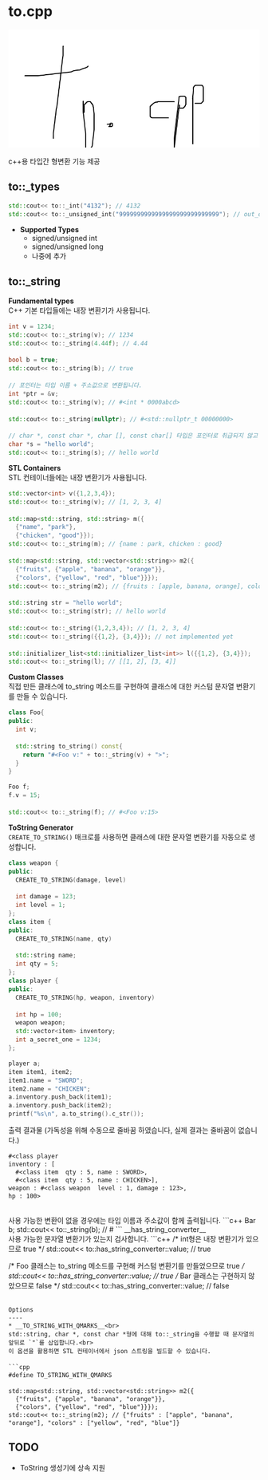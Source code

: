 to.cpp
====

<img src="to.png" width="600" />

c++용 타입간 형변환 기능 제공

to::_types
----
  ```c++
  std::cout<< to::_int("4132"); // 4132
  std::cout<< to::_unsigned_int("9999999999999999999999999999"); // out_of_range exception
  ```
  
  * __Supported Types__
    * signed/unsigned int
    * signed/unsigned long
    * 나중에 추가
  
to::_string
----

  __Fundamental types__<br>
  C++ 기본 타입들에는 내장 변환기가 사용됩니다.
  ```c++
  int v = 1234;
  std::cout<< to::_string(v); // 1234
  std::cout<< to::_string(4.44f); // 4.44
  
  bool b = true;
  std::cout<< to::_string(b); // true
  
  // 포인터는 타입 이름 + 주소값으로 변환됩니다.
  int *ptr = &v;
  std::cout<< to::_string(v); // #<int * 0000abcd>
  
  std::cout<< to::_string(nullptr); // #<std::nullptr_t 00000000>
  
  // char *, const char *, char [], const char[] 타입은 포인터로 취급되지 않고 문자열로 취급됩니다.
  char *s = "hello world";
  std::cout<< to::_string(s); // hello world
  ```
  __STL Containers__<br>
  STL 컨테이너들에는 내장 변환기가 사용됩니다.
  ```c++
  std::vector<int> v({1,2,3,4});
  std::cout<< to::_string(v); // [1, 2, 3, 4]
  
  std::map<std::string, std::string> m({
    {"name", "park"},
    {"chicken", "good"}});
  std::cout<< to::_string(m); // {name : park, chicken : good}
  
  std::map<std::string, std::vector<std::string>> m2({
    {"fruits", {"apple", "banana", "orange"}},
  	{"colors", {"yellow", "red", "blue"}}});
  std::cout<< to::_string(m2); // {fruits : [apple, banana, orange], colors : [yellow, red, blue]}
  
  std::string str = "hello world";
  std::cout<< to::_string(str); // hello world
  
  std::cout<< to::_string({1,2,3,4}); // [1, 2, 3, 4]
  std::cout<< to::_string({{1,2}, {3,4}}); // not implemented yet
  
  std::initializer_list<std::initializer_list<int>> l({{1,2}, {3,4}});
  std::cout<< to::_string(l); // [[1, 2], [3, 4]]
  ```
  __Custom Classes__<br>
  직접 만든 클래스에 to_string 메소드를 구현하여 클래스에 대한 커스텀 문자열 변환기를 만들 수 있습니다.
  ```c++
  class Foo{
  public:
    int v;
    
    std::string to_string() const{
      return "#<Foo v:" + to::_string(v) + ">";
    }
  }
  ```
  ```c++
  Foo f;
  f.v = 15;
  
  std::cout<< to::_string(f); // #<Foo v:15>
  ```
  
  __ToString Generator__<br>
  `CREATE_TO_STRING()` 매크로를 사용하면 클래스에 대한 문자열 변환기를 자동으로 생성합니다.
  ```c++
class weapon {
public:
	CREATE_TO_STRING(damage, level)

	int damage = 123;
	int level = 1;
};
class item {
public:
	CREATE_TO_STRING(name, qty)

	std::string name;
	int qty = 5;
};
class player {
public:
	CREATE_TO_STRING(hp, weapon, inventory)

	int hp = 100;
	weapon weapon;
	std::vector<item> inventory;
	int a_secret_one = 1234;
};
  ```
  ```c++
player a;
item item1, item2;
item1.name = "SWORD";
item2.name = "CHICKEN";
a.inventory.push_back(item1);
a.inventory.push_back(item2);
printf("%s\n", a.to_string().c_str());
  ```
  출력 결과물 (가독성을 위해 수동으로 줄바꿈 하였습니다, 실제 결과는 줄바꿈이 없습니다.)
  ```
#<class player
  inventory : [
    #<class item  qty : 5, name : SWORD>,
    #<class item  qty : 5, name : CHICKEN>], 
  weapon : #<class weapon  level : 1, damage : 123>,
  hp : 100>
  ```
  <br>
  사용 가능한 변환이 없을 경우에는 타입 이름과 주소값이 함께 출력됩니다.
  ```c++
  Bar b;
  std::cout<< to::_string(b); // #<Bar 00001234>
  ```
  __has_string_converter__<br>
  사용 가능한 문자열 변환기가 있는지 검사합니다.
  ```c++
  /* int형은 내장 변환기가 있으므로 true */
  std::cout<< to::has_string_converter<int>::value; // true
  
  /* Foo 클래스는 to_string 메소드를 구현해 커스텀 변환기를 만들었으므로 true */
  std::cout<< to::has_string_converter<Foo>::value; // true
  /* Bar 클래스는 구현하지 않았으므로 false */
  std::cout<< to::has_string_converter<Bar>::value; // false
  ```

Options
----
* __TO_STRING_WITH_QMARKS__<br>
  std::string, char *, const char *형에 대해 to::_string을 수행할 때 문자열의 앞뒤로 `"`를 삽입합니다.<br>
  이 옵션을 활용하면 STL 컨테이너에서 json 스트링을 빌드할 수 있습니다.

  ```cpp
  #define TO_STRING_WITH_QMARKS
  
  std::map<std::string, std::vector<std::string>> m2({
    {"fruits", {"apple", "banana", "orange"}},
  	{"colors", {"yellow", "red", "blue"}}});
  std::cout<< to::_string(m2); // {"fruits" : ["apple", "banana", "orange"], "colors" : ["yellow", "red", "blue"]}
  ```

TODO
----
* ToString 생성기에 상속 지원
